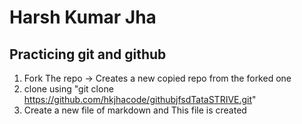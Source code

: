 # Harsh Kumar Jha 
## Practicing git and github 
1. Fork The repo -> Creates a new copied repo from the forked one
2. clone using "git clone https://github.com/hkjhacode/githubjfsdTataSTRIVE.git"
3. Create a new file of markdown and This file is created 